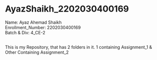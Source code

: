 # AyazShaikh_2202030400169
Name: Ayaz Ahemad Shaikh <br>
Enrollment_Number: 2202030400169 <br>
Batch & Div: 4_CE-2 <br><br>

This is my Repository, that has 2 folders in it. 1 containing Assignment_1 & Other Containing Assignment_2
